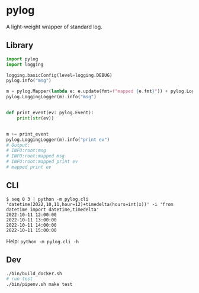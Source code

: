 # pylog

A light-weight wrapper of standard log.

## Library

``` python
import pylog
import logging

logging.basicConfig(level=logging.DEBUG)
pylog.info("msg")

m = pylog.Mapper(lambda e: e.update(fmt=f"mapped {e.fmt}")) + pylog.LoggingLogger.consumer
pylog.LoggingLogger(m).info("msg")


def print_event(ev: pylog.Event):
    print(str(ev))


m += print_event
pylog.LoggingLogger(m).info("print ev")
# Output:
# INFO:root:msg
# INFO:root:mapped msg
# INFO:root:mapped print ev
# mapped print ev
```

## CLI

``` shell
$ seq 0 3 | python -m pylog.cli 'datetime(2022,10,11,hour=12)+timedelta(hours=int(x))' -i 'from datetime import datetime,timedelta'
2022-10-11 12:00:00
2022-10-11 13:00:00
2022-10-11 14:00:00
2022-10-11 15:00:00
```

Help: `python -m pylog.cli -h`

## Dev

``` bash
./bin/build_docker.sh
# run test
./bin/pipenv.sh make test
```
